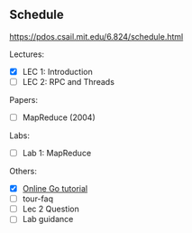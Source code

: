 ## Schedule
https://pdos.csail.mit.edu/6.824/schedule.html

Lectures:
- [x] LEC 1: Introduction
- [ ] LEC 2: RPC and Threads

Papers:
- [ ] MapReduce (2004)

Labs:
- [ ] Lab 1: MapReduce

Others:
- [x] [Online Go tutorial](http://tour.golang.org/)
- [ ] tour-faq
- [ ] Lec 2 Question
- [ ] Lab guidance
